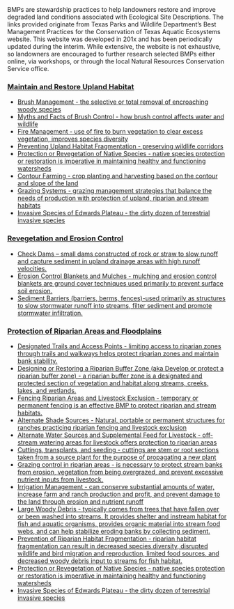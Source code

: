 <html>
    <head>
        <title>Best Management Practices (BMP) by Conservation Objective</title>
    </head>
BMPs are stewardship practices to help landowners restore and improve degraded land conditions associated with Ecological Site Descriptions. The links provided originate from Texas Parks and Wildlife Department’s Best Management Practices for the Conservation of Texas Aquatic Ecosystems website. This website was developed in 201x and has been periodically updated during the interim. While extensive, the website is not exhaustive, so landowners are encouraged to further research selected BMPs either online, via workshops, or through the local Natural Resources Conservation Service office.

### <u>Maintain and Restore Upland Habitat
- [Brush Management](https://tsmcgrath.github.io/catchBMP/UplandBMPs/BrushManagement.html) - the selective or total removal of encroaching woody species
- [Myths and Facts of Brush Control](http://texaslivingwaters.org/wp-content/uploads/2013/04/tlw-brush_management-03.pdf) - how brush control affects water and wildlife
- [Fire Management](https://tsmcgrath.github.io/catchBMP/UplandBMPs/FireManagement.html) - use of fire to burn vegetation to clear excess vegetation, improves species diversity
- [Preventing Upland Habitat Fragmentation](https://tsmcgrath.github.io/catchBMP/UplandBMPs/UplandHabitatFragmentation.html) - preserving wildlife corridors
- [Protection or Revegetation of Native Species](https://tsmcgrath.github.io/catchBMP/RiparianBMPs/NativeSpecies.html) - native species protection or restoration is imperative in maintaining healthy and functioning watersheds
- [Contour Farming](https://tsmcgrath.github.io/catchBMP/AgBMPs/ContourFarming.html) - crop planting and harvesting based on the contour and slope of the land
- [Grazing Systems](https://tsmcgrath.github.io/catchBMP/AgBMPs/GrazingSystems.html) - grazing management strategies that balance the needs of production with protection of upland, riparian and stream habitats
- [Invasive Species of Edwards Plateau](https://www.texasinvasives.org/i101/ecoalert_detail.php?ecoregion_id=7) - the dirty dozen of terrestrial invasive species

### <u>Revegetation and Erosion Control
- [Check Dams](https://tsmcgrath.github.io/catchBMP/ConstructionBMPs/CheckDams.html) – small dams constructed of rock or straw to slow runoff and capture sediment in upland drainage areas with high runoff velocities. 
- [Erosion Control Blankets and Mulches](https://tsmcgrath.github.io/catchBMP/RiparianBMPs/ErosionBlanket.html) - mulching and erosion control blankets are ground cover techniques used primarily to prevent surface soil erosion.
- [Sediment Barriers](https://tsmcgrath.github.io/catchBMP/RiparianBMPs/Barriers.html) (barriers, berms, fences)-used primarily as structures to slow stormwater runoff into streams, filter sediment and promote stormwater infiltration.

### <u>Protection of Riparian Areas and Floodplains
- [Designated Trails and Access Points](https://tsmcgrath.github.io/catchBMP/RiparianBMPs/DesignatedTrails.html) - limiting access to riparian zones through trails and walkways helps protect riparian zones and maintain bank stability.
- [Designing or Restoring a Riparian Buffer Zone](https://tsmcgrath.github.io/catchBMP/RiparianBMPs/RiparianBufferZone.html) (aka Develop or protect a riparian buffer zone) - a riparian buffer zone is a designated and protected section of vegetation and habitat along streams, creeks, lakes, and wetlands.
- [Fencing Riparian Areas and Livestock Exclusion](https://tsmcgrath.github.io/catchBMP/RiparianBMPs/FencingRiparianAreas.html) - temporary or permanent fencing is an effective BMP to protect riparian and stream habitats.
- [Alternate Shade Sources](https://tsmcgrath.github.io/catchBMP/RiparianBMPs/AlternateShade.html) - Natural, portable or permanent structures for ranches practicing riparian fencing and livestock exclusion
- [Alternate Water Sources and Supplemental Feed for Livestock](https://tsmcgrath.github.io/catchBMP/RiparianBMPs/AlternateWaterFood.html) - off-stream watering areas for livestock offers protection to riparian areas
- [Cuttings, transplants, and seeding](https://tsmcgrath.github.io/catchBMP/RiparianBMPs/CuttingsTransplants.html) - cuttings are stem or root sections taken from a source plant for the purpose of propagating a new plant
- [Grazing control in riparian areas](https://tsmcgrath.github.io/catchBMP/RiparianBMPs/GrazingControl.html) - is necessary to protect stream banks from erosion, vegetation from being overgrazed, and prevent excessive nutrient inputs from livestock.
- [Irrigation Management](https://tsmcgrath.github.io/catchBMP/AgBMPs/IrrigationManagement.html) - can conserve substantial amounts of water, increase farm and ranch production and profit, and prevent damage to the land through erosion and nutrient runoff
- [Large Woody Debris](https://tsmcgrath.github.io/catchBMP/InstreamHabitatBMPs/WoodyDebris.html) - typically comes from trees that have fallen over or been washed into streams. It provides shelter and instream habitat for fish and aquatic organisms, provides organic material into stream food webs, and can help stabilize eroding banks by collecting sediment.
- [Prevention of Riparian Habitat Fragmentation](https://tsmcgrath.github.io/catchBMP/RiparianBMPs/Fragmentation.html) - riparian habitat fragmentation can result in decreased species diversity, disrupted wildlife and bird migration and reproduction, limited food sources, and decreased woody debris input to streams for fish habitat.
- [Protection or Revegetation of Native Species](https://tsmcgrath.github.io/catchBMP/RiparianBMPs/NativeSpecies.html) - native species protection or restoration is imperative in maintaining healthy and functioning watersheds
- [Invasive Species of Edwards Plateau](https://www.texasinvasives.org/i101/ecoalert_detail.php?ecoregion_id=7) - the dirty dozen of terrestrial invasive species